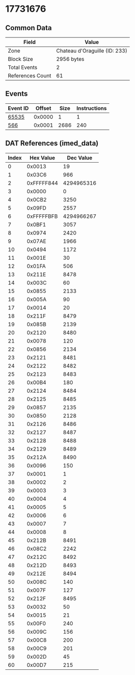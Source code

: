 # 17731676

## Common Data

| Field            | Value                         |
|------------------|-------------------------------|
| Zone             | Chateau d'Oraguille (ID: 233) |
| Block Size       | 2956 bytes                    |
| Total Events     | 2                             |
| References Count | 61                            |

## Events

| Event ID            | Offset   |   Size |   Instructions |
|---------------------|----------|--------|----------------|
| [65535](./65535.md) | 0x0000   |      1 |              1 |
| [566](./566.md)     | 0x0001   |   2686 |            240 |

## DAT References (imed_data)

|   Index | Hex Value   |   Dec Value |
|---------|-------------|-------------|
|       0 | 0x0013      |          19 |
|       1 | 0x03C6      |         966 |
|       2 | 0xFFFFF844  |  4294965316 |
|       3 | 0x0000      |           0 |
|       4 | 0x0CB2      |        3250 |
|       5 | 0x09FD      |        2557 |
|       6 | 0xFFFFFBFB  |  4294966267 |
|       7 | 0x0BF1      |        3057 |
|       8 | 0x0974      |        2420 |
|       9 | 0x07AE      |        1966 |
|      10 | 0x0494      |        1172 |
|      11 | 0x001E      |          30 |
|      12 | 0x01FA      |         506 |
|      13 | 0x211E      |        8478 |
|      14 | 0x003C      |          60 |
|      15 | 0x0855      |        2133 |
|      16 | 0x005A      |          90 |
|      17 | 0x0014      |          20 |
|      18 | 0x211F      |        8479 |
|      19 | 0x085B      |        2139 |
|      20 | 0x2120      |        8480 |
|      21 | 0x0078      |         120 |
|      22 | 0x0856      |        2134 |
|      23 | 0x2121      |        8481 |
|      24 | 0x2122      |        8482 |
|      25 | 0x2123      |        8483 |
|      26 | 0x00B4      |         180 |
|      27 | 0x2124      |        8484 |
|      28 | 0x2125      |        8485 |
|      29 | 0x0857      |        2135 |
|      30 | 0x0850      |        2128 |
|      31 | 0x2126      |        8486 |
|      32 | 0x2127      |        8487 |
|      33 | 0x2128      |        8488 |
|      34 | 0x2129      |        8489 |
|      35 | 0x212A      |        8490 |
|      36 | 0x0096      |         150 |
|      37 | 0x0001      |           1 |
|      38 | 0x0002      |           2 |
|      39 | 0x0003      |           3 |
|      40 | 0x0004      |           4 |
|      41 | 0x0005      |           5 |
|      42 | 0x0006      |           6 |
|      43 | 0x0007      |           7 |
|      44 | 0x0008      |           8 |
|      45 | 0x212B      |        8491 |
|      46 | 0x08C2      |        2242 |
|      47 | 0x212C      |        8492 |
|      48 | 0x212D      |        8493 |
|      49 | 0x212E      |        8494 |
|      50 | 0x008C      |         140 |
|      51 | 0x007F      |         127 |
|      52 | 0x212F      |        8495 |
|      53 | 0x0032      |          50 |
|      54 | 0x0015      |          21 |
|      55 | 0x00F0      |         240 |
|      56 | 0x009C      |         156 |
|      57 | 0x00C8      |         200 |
|      58 | 0x00C9      |         201 |
|      59 | 0x002D      |          45 |
|      60 | 0x00D7      |         215 |

